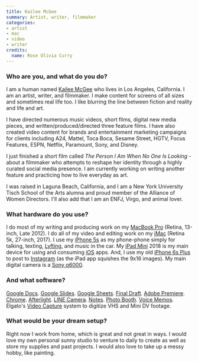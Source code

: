 ```yaml
---
title: Kailee McGee
summary: Artist, writer, filmmaker 
categories:
- artist 
- mac
- video
- writer
credits:
  name: Rose Olivia Curry
---
```


### Who are you, and what do you do?

I am a human named [Kailee McGee](http://www.kaileemcgee.com/ "Kailee's website.") who lives in Los Angeles, California. I am an artist, writer, and filmmaker. I make content for screens of all sizes and sometimes real life too. I like blurring the line between fiction and reality and life and art.

I have directed numerous music videos, short films, digital new media pieces, and written/produced/directed three feature films. I have also created video content for brands and entertainment marketing campaigns for clients including A24, Mattel, Toca Boca, Sesame Street, HGTV, Focus Features, ESPN, Netflix, Paramount, Sony, and Disney.

I just finished a short film called _The Person I Am When No One Is Looking_ - about a filmmaker who attempts to reshape her identity through a highly curated social media presence. I am currently working on writing another feature and practicing how to live everyday as art.

I was raised in Laguna Beach, California, and I am a New York University Tisch School of the Arts alumna and proud member of the Alliance of Women Directors. I'll also add that I am an ENFJ, Virgo, and animal lover.

### What hardware do you use?

I do most of my writing and producing work on my [MacBook Pro][macbook-pro] (Retina, 13-inch, Late 2012). I do all of my video and editing work on my [iMac][] (Retina 5k, 27-inch, 2017). I use my [iPhone 5s][iphone-5s] as my phone-phone simply for talking, texting, [Lyfting][lyft-ios], and music in the car. My [iPad Mini][ipad-mini] 2018 is my main device for using and consuming [iOS][] apps. And, I use my old [iPhone 6s Plus][iphone-6s-plus] to post to [Instagram][] (as the iPad app squishes the 9x16 images). My main digital camera is a [Sony α6000][a6000].

### And what software?

[Google Docs][google-docs]. [Google Slides][google-slides]. [Google Sheets][google-sheets]. [Final Draft][final-draft]. [Adobe Premiere][premiere]. [Chrome][]. [Afterlight][afterlight-ios]. [LINE Camera][line-camera-ios]. [Notes][]. [Photo Booth][photo-booth]. [Voice Memos][voice-memos-ios]. Elgato's [Video Capture][video-capture] system to digitize VHS and Mini DV footage.

### What would be your dream setup?

Right now I work from home, which is great and not great in ways. I would love my own personal sunny studio to venture to daily to create as well as store my supplies and past projects. I would also love to take up a messy hobby, like painting.

[a6000]: https://en.wikipedia.org/wiki/Sony_%CE%B16000 "A 24.3 megapixel mirrorless camera."
[afterlight-ios]: https://en.wikipedia.org/wiki/Afterlight "A photo editing app."
[chrome]: https://www.google.com/intl/en/chrome/browser/ "A WebKit-based browser, where each tab runs in its own thread."
[final-draft]: http://store.finaldraft.com/final-draft-10.html "Popular screenwriting software."
[google-docs]: https://en.wikipedia.org/wiki/Google_Docs "A web-based office suite."
[google-sheets]: https://www.google.com/sheets/about/ "Online spreadsheet software."
[google-slides]: https://www.google.com/slides/about/ "Web-based presentation software."
[imac]: https://www.apple.com/imac/ "An all-in-one computer."
[instagram]: https://www.instagram.com/ "A photo sharing service."
[ios]: https://www.apple.com/ios/ios-10/ "A mobile operating system."
[ipad-mini]: https://www.apple.com/ipad-mini/ "A 7.9 inch tablet device."
[iphone-5s]: https://en.wikipedia.org/wiki/IPhone_5S "A smartphone."
[iphone-6s-plus]: https://en.wikipedia.org/wiki/IPhone_6s_Plus "A large smartphone."
[line-camera-ios]: https://itunes.apple.com/us/app/line-camera-photo-editor/id516561342 "A photo editing app."
[lyft-ios]: https://itunes.apple.com/us/app/lyft-taxi-bus-app-alternative/id529379082 "An app for requesting a car ride."
[macbook-pro]: https://www.apple.com/macbook-pro/ "A laptop."
[notes]: https://en.wikipedia.org/wiki/Notes_(Apple) "A note-taking application included with Mac OS X."
[photo-booth]: https://en.wikipedia.org/wiki/Photo_Booth "Software to take photos using the built-in camera of recent Macs."
[premiere]: https://www.adobe.com/products/premiere.html "A video editing suite."
[video-capture]: https://www.elgato.com/en/video/video-capture "A dongle for capturing analog video."
[voice-memos-ios]: https://en.wikipedia.org/wiki/IPhone_OS_3#Voice_Memos "An app for recording voice memos."

